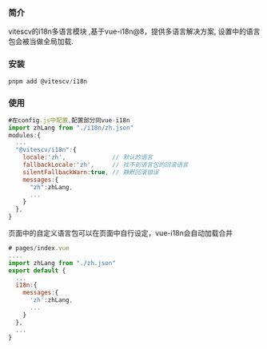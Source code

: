 ### 简介

vitescv的i18n多语言模块 ,基于vue-i18n@8，提供多语言解决方案, 设置中的语言包会被当做全局加载.


### 安装

```js
pnpm add @vitescv/i18n
```

### 使用

```js
#在config.js中配置,配置部分同vue-i18n
import zhLang from "./i18n/zh.json"
modules:{
  ...
  "@vitescv/i18n":{
    locale:'zh',             // 默认的语言
    fallbackLocale:'zh',     // 找不到语言包的回滚语言
    silentFallbackWarn:true, // 静默回滚错误
    messages:{
      "zh":zhLang,
      ...
    }
  },
}
```

页面中的自定义语言包可以在页面中自行设定，vue-i18n会自动加载合并

```js
# pages/index.vue
....
import zhLang from "./zh.json"
export default {
  ...
  i18n:{
    messages:{
      'zh':zhLang,
      ...
    }
  },
  ...
}
```
